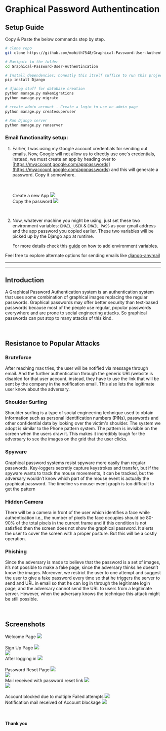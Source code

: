 # Graphical Password Authentincation

## Setup Guide
Copy & Paste the below commands step by step.

```bash
# clone repo
git clone https://github.com/mohith7548/Graphical-Password-User-Authentincation

# Navigate to the folder
cd Graphical-Password-User-Authentincation

# Install dependencies; honestly this itself suffice to run this project, hence there's no requirements.txt file in here
pip install Django

# djanog stuff for database creation
python manage.py makemigrations
python manage.py migrate

# create admin account - Create a login to use on admin page
python manage.py createsuperuser

# Run Django server
python manage.py runserver
```

### Email functionality setup:
1. Earlier, I was using my Google account credentials for sending out emails. Now, Google will not allow us to directly use one's credentials, instead, we must create an app by heading over to [https://myaccount.google.com/apppasswords](https://myaccount.google.com/apppasswords) and this will generate a password. Copy it somewhere.


    <br> <br>
    Create a new App
    ![](screenshots/email1.png)
    <br> Copy the password
    ![](screenshots/email2.png)

    <br>

2. Now, whatever machine you might be using, just set these two environment variables: `EMAIL_USER` & `EMAIL_PASS` as your gmail address and the app password you copied earlier.
These two variables will be picked up by the Django app at runtime.

    For more details check this [guide](https://chlee.co/how-to-setup-environment-variables-for-windows-mac-and-linux/) on how to add environment variables.

Feel free to explore alternate options for sending emails like [django-anymail](https://github.com/anymail/django-anymail)

---
---

## Introduction
A Graphical Password Authentication system is an authentication system that uses some combination of graphical images replacing the regular passwords. Graphical passwords may offer better security than text-based passwords because most of the people use regular, popular passwords everywhere and are prone to social engineering attacks. So graphical passwords can put stop to many attacks of this kind.

<br>

## Resistance to Popular Attacks
### Bruteforce
After reaching max tries, the user will be notified via message through email. And the further authentication through the generic URL/website is disabled for that user account, instead, they have to use the link that will be sent by the company in the notification email. This also lets the legitimate user know about the adversary. 

### Shoulder Surfing
Shoulder surfing is a type of social engineering technique used to obtain information such as personal identification numbers (PINs), passwords and other confidential data by looking over the victim's shoulder. The system we adopt is similar to the Phone pattern system. The pattern is invisible on the screen when the users draw it. This makes it incredibly tough for the adversary to see the images on the grid that the user clicks.

### Spyware
Graphical password systems resist spyware more easily than regular passwords. Key-loggers secretly capture keystrokes and transfer, but if the spyware wants to track the mouse movements, it can be tracked, but the adversary wouldn’t know which part of the mouse event is actually the graphical password. The timeline vs mouse-event graph is too difficult to get the pattern

### Hidden Camera
There will be a camera in front of the user which identifies a face while authentication i.e., the number of pixels the face occupies should be 80-90% of the total pixels in the current frame and if this condition is not satisfied then the screen does not show the graphical password. It alerts the user to cover the screen with a proper posture. But this will be a costly operation. 

### Phishing
Since the adversary is made to believe that the password is a set of images, it’s not possible to make a fake page, since the adversary thinks he doesn’t know the images. Moreover, we restrict the user to one attempt and suggest the user to give a fake password every time so that he triggers the server to send and URL in email so that he can log in through the legitimate login page, and the adversary cannot send the URL to users from a legitimate server. However, when the adversary knows the technique this attack might be still possible. 

<br>

## Screenshots
Welcome Page
![](screenshots/gpwd1.png)
<br> <br>
Sign Up Page
![](screenshots/gpwd2.png)
<br>
![](screenshots/gpwd3.png)
<br>
After logging in
![](screenshots/gpwd4.png)
<br> <br>
Password Reset Page
![](screenshots/gpwd5.png)
<br>
![](screenshots/gpwd6.png)
<br>
Mail received with password reset link
![](screenshots/gpwd7.png)
<br>
![](screenshots/gpwd8.png)
<br> <br>
Account blocked due to multiple Failed attempts
![](screenshots/gpwd9.png)
<br> Notification mail received of Account blockage
![](screenshots/gpwd10.png)

<br>

#### Thank you

